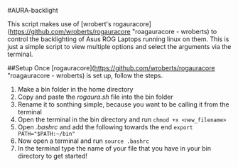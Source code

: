 #AURA-backlight

This script makes use of [wrobert's rogauracore](https://github.com/wroberts/rogauracore "roagauracore - wroberts) to control the backlighting of Asus ROG Laptops running linux on them.
This is just a simple script to view multiple options and select the arguments via the terminal.

##Setup
Once [rogauracore](https://github.com/wroberts/rogauracore "roagauracore - wroberts) is set up, follow the steps.

1. Make a bin folder in the home directory
2. Copy and paste the _rogaura.sh_ file into the bin folder
3. Rename it to sonthing simple, because you want to be calling it from the terminal
4. Open the terminal in the bin directory and run 
	```chmod +x <new_filename>```
5. Open *.bashrc* and add the following towards the end
	```export PATH="$PATH:~/bin"```
6. Now open a terminal and run
	```source .bashrc```
7. In the terminal type the name of your file that you have in your bin directory to get started!
